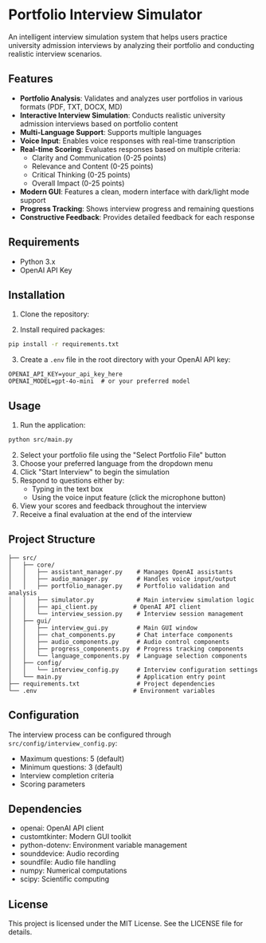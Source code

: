 # Portfolio Interview Simulator

An intelligent interview simulation system that helps users practice university admission interviews by analyzing their portfolio and conducting realistic interview scenarios.

## Features

- **Portfolio Analysis**: Validates and analyzes user portfolios in various formats (PDF, TXT, DOCX, MD)
- **Interactive Interview Simulation**: Conducts realistic university admission interviews based on portfolio content
- **Multi-Language Support**: Supports multiple languages
- **Voice Input**: Enables voice responses with real-time transcription
- **Real-time Scoring**: Evaluates responses based on multiple criteria:
  - Clarity and Communication (0-25 points)
  - Relevance and Content (0-25 points)
  - Critical Thinking (0-25 points)
  - Overall Impact (0-25 points)
- **Modern GUI**: Features a clean, modern interface with dark/light mode support
- **Progress Tracking**: Shows interview progress and remaining questions
- **Constructive Feedback**: Provides detailed feedback for each response

## Requirements

- Python 3.x
- OpenAI API Key

## Installation

1. Clone the repository:

2. Install required packages:
```bash
pip install -r requirements.txt
```

3. Create a `.env` file in the root directory with your OpenAI API key:
```env
OPENAI_API_KEY=your_api_key_here
OPENAI_MODEL=gpt-4o-mini  # or your preferred model
```

## Usage

1. Run the application:
```bash
python src/main.py
```

2. Select your portfolio file using the "Select Portfolio File" button
3. Choose your preferred language from the dropdown menu
4. Click "Start Interview" to begin the simulation
5. Respond to questions either by:
   - Typing in the text box
   - Using the voice input feature (click the microphone button)
6. View your scores and feedback throughout the interview
7. Receive a final evaluation at the end of the interview

## Project Structure

```
├── src/
│   ├── core/
│   │   ├── assistant_manager.py    # Manages OpenAI assistants
│   │   ├── audio_manager.py        # Handles voice input/output
│   │   ├── portfolio_manager.py    # Portfolio validation and analysis
│   │   ├── simulator.py            # Main interview simulation logic
│   │   ├── api_client.py          # OpenAI API client
│   │   └── interview_session.py    # Interview session management
│   ├── gui/
│   │   ├── interview_gui.py        # Main GUI window
│   │   ├── chat_components.py      # Chat interface components
│   │   ├── audio_components.py     # Audio control components
│   │   ├── progress_components.py  # Progress tracking components
│   │   └── language_components.py  # Language selection components
│   ├── config/
│   │   └── interview_config.py     # Interview configuration settings
│   └── main.py                     # Application entry point
├── requirements.txt                # Project dependencies
└── .env                           # Environment variables
```

## Configuration

The interview process can be configured through `src/config/interview_config.py`:
- Maximum questions: 5 (default)
- Minimum questions: 3 (default)
- Interview completion criteria
- Scoring parameters

## Dependencies

- openai: OpenAI API client
- customtkinter: Modern GUI toolkit
- python-dotenv: Environment variable management
- sounddevice: Audio recording
- soundfile: Audio file handling
- numpy: Numerical computations
- scipy: Scientific computing

## License

This project is licensed under the MIT License. See the LICENSE file for details.
